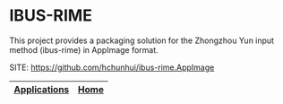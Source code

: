 # IBUS-RIME

 This project provides a packaging solution for the Zhongzhou Yun  input method (ibus-rime) in AppImage format.

 SITE: https://github.com/hchunhui/ibus-rime.AppImage

 | [Applications](https://portable-linux-apps.github.io/apps.html) | [Home](https://portable-linux-apps.github.io)
 | --- | --- |
